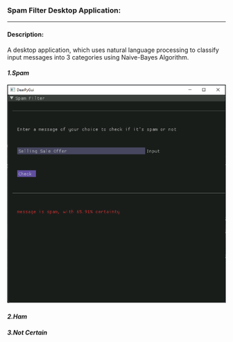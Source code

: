 ### Spam Filter Desktop Application:
----------
#### Description:
A desktop application, which uses natural language processing to classify input messages into 3 categories using Naive-Bayes Algorithm.
#### ***1.Spam***
<img src="Images/spam.png" width=600>

#### ***2.Ham***
#### ***3.Not Certain***
